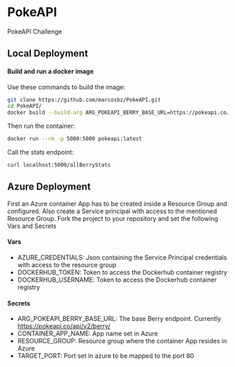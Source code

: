 # PokeAPI
PokeAPI Challenge

## Local Deployment
#### Build and run a docker image

Use these commands to build the image:

```sh
git clone https://github.com/marcosbz/PokeAPI.git
cd PokeAPI/
docker build --build-arg ARG_POKEAPI_BERRY_BASE_URL=https://pokeapi.co/api/v2/berry/ -t pokeapi:latest .
```

Then run the container:

```sh
docker run --rm -p 5000:5000 pokeapi:latest
```

Call the stats endpoint:

```sh
curl localhost:5000/allBerryStats
```

## Azure Deployment

First an Azure container App has to be created inside a Resource Group and configured. Also create a Service principal with access to the mentioned Resource Group. 
Fork the project to your repository and set the following Vars and Secrets

#### Vars

- AZURE_CREDENTIALS: Json containing the Service Principal credentials with access to the resource group
- DOCKERHUB_TOKEN: Token to access the Dockerhub container registry
- DOCKERHUB_USERNAME: Token to access the Dockerhub container registry

#### Secrets

- ARG_POKEAPI_BERRY_BASE_URL: The base Berry endpoint. Currently https://pokeapi.co/api/v2/berry/
- CONTAINER_APP_NAME: App name set in Azure
- RESOURCE_GROUP: Resource group where the container App resides in Azure
- TARGET_PORT: Port set in azure to be mapped to the port 80

